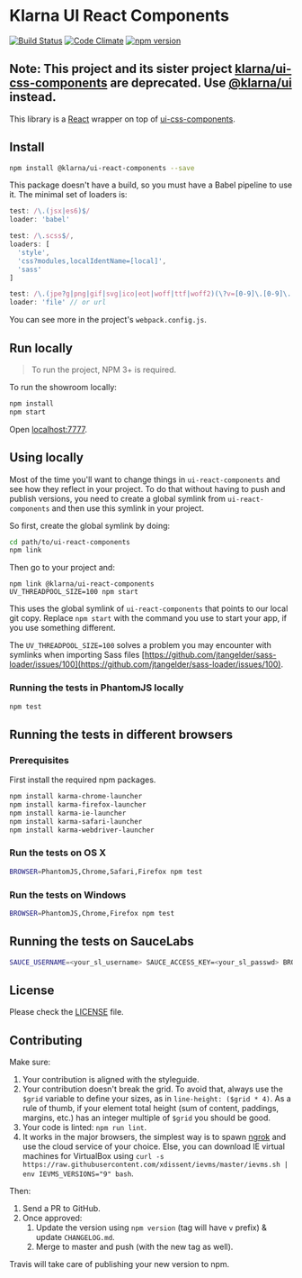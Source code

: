 # Klarna UI React Components

[![Build Status](https://travis-ci.org/klarna/ui-react-components.svg)](https://travis-ci.org/klarna/ui-react-components)
[![Code Climate](https://codeclimate.com/github/klarna/ui-react-components/badges/gpa.svg)](https://codeclimate.com/github/klarna/ui-react-components)
[![npm version](https://img.shields.io/npm/v/@klarna/ui-react-components.svg?maxAge=2592000)](https://www.npmjs.com/package/@klarna/ui-react-components)

## Note: This project and its sister project [klarna/ui-css-components](https://github.com/klarna/ui-css-components) are deprecated. Use [@klarna/ui](https://github.com/klarna/ui) instead.

This library is a [React](https://facebook.github.io/react/) wrapper on top of [ui-css-components](https://github.com/klarna/ui-css-components).

## Install

```sh
npm install @klarna/ui-react-components --save
```

This package doesn't have a build, so you must have a Babel pipeline to use it. The minimal set of loaders is:

```javascript
test: /\.(jsx|es6)$/
loader: 'babel'

test: /\.scss$/,
loaders: [
  'style',
  'css?modules,localIdentName=[local]',
  'sass'
]

test: /\.(jpe?g|png|gif|svg|ico|eot|woff|ttf|woff2)(\?v=[0-9]\.[0-9]\.[0-9])?$/i,
loader: 'file' // or url
```

You can see more in the project's `webpack.config.js`.

## Run locally

> To run the project, NPM 3+ is required.

To run the showroom locally:

```sh
npm install
npm start
```

Open [localhost:7777](http://localhost:7777/).

## Using locally

Most of the time you'll want to change things in `ui-react-components` and see how they reflect in your project. To do that without having to push and publish versions, you need to create a global symlink from `ui-react-components` and then use this symlink in your project.

So first, create the global symlink by doing:

```sh
cd path/to/ui-react-components
npm link
```

Then go to your project and:

```
npm link @klarna/ui-react-components
UV_THREADPOOL_SIZE=100 npm start
```

This uses the global symlink of `ui-react-components` that points to our local git copy. Replace `npm start` with the command you use to start your app, if you use something different.

The `UV_THREADPOOL_SIZE=100` solves a problem you may encounter with symlinks when importing Sass files [https://github.com/jtangelder/sass-loader/issues/100](https://github.com/jtangelder/sass-loader/issues/100).

### Running the tests in PhantomJS locally

```sh
npm test
```

## Running the tests in different browsers

### Prerequisites

First install the required npm packages.
```sh
npm install karma-chrome-launcher
npm install karma-firefox-launcher
npm install karma-ie-launcher
npm install karma-safari-launcher
npm install karma-webdriver-launcher
```

### Run the tests on OS X
```sh
BROWSER=PhantomJS,Chrome,Safari,Firefox npm test
```

### Run the tests on Windows
```sh
BROWSER=PhantomJS,Chrome,Firefox npm test
```

## Running the tests on SauceLabs
```sh
SAUCE_USERNAME=<your_sl_username> SAUCE_ACCESS_KEY=<your_sl_passwd> BROWSER=SL_IE_10,SL_IE_11,SL_MAC_SAFARI_9_0,SL_Android_4_3,SL_Android_5_0,SL_IOS_9_2 npm run test:saucelabs
```


## License

Please check the [LICENSE](LICENSE) file.

## Contributing

Make sure:

1. Your contribution is aligned with the styleguide.
2. Your contribution doesn't break the grid. To avoid that, always use the `$grid` variable to define your sizes, as in `line-height: ($grid * 4)`. As a rule of thumb, if your element total height (sum of content, paddings, margins, etc.) has an integer multiple of `$grid` you should be good.
3. Your code is linted: `npm run lint`.
4. It works in the major browsers, the simplest way is to spawn [ngrok](https://ngrok.com/) and use the cloud service of your choice. Else, you can download IE virtual machines for VirtualBox using `curl -s https://raw.githubusercontent.com/xdissent/ievms/master/ievms.sh | env IEVMS_VERSIONS="9" bash`.

Then:

1. Send a PR to GitHub.
2. Once approved:
	1. Update the version using `npm version` (tag will have `v` prefix) & update `CHANGELOG.md`.
	2. Merge to master and push (with the new tag as well).

Travis will take care of publishing your new version to npm.
